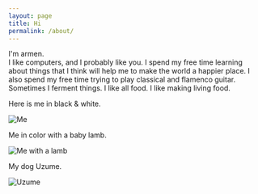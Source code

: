 ```yaml
---
layout: page
title: Hi
permalink: /about/
---
```


I'm armen.  
I like computers, and I probably like you.
I spend my free time learning about things that I think will help me to make the world a happier place. I also spend my free time trying to play classical and flamenco guitar. Sometimes I ferment things. I like all food. I like making living food.  

<div class="about-col">
  <p>Here is me in black & white.</p>
  <img class="about-img" src="{{ site.url }}/public/images/armen.jpeg" alt="Me"/>
</div>
<div class="about-col">
  <p>Me in color with a baby lamb.</p>
  <img class="about-img" src="{{ site.url }}/public/images/me.jpg" alt="Me with a lamb"/>  
</div>
<div class="about-col">
  <p>My dog Uzume.</p>
  <img class="about-img" src="{{ site.url }}/public/images/uzume.jpg" alt="Uzume"/>
</div>
